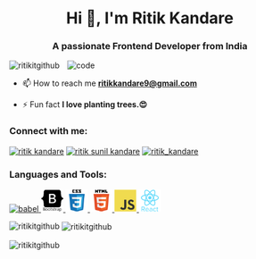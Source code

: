 <h1 align="center">Hi 👋, I'm Ritik Kandare</h1>
<h3 align="center">A passionate Frontend Developer from India</h3>

<img align="right" alt="code" width="400" src="https://images.squarespace-cdn.com/content/v1/5769fc401b631bab1addb2ab/1541580611624-TE64QGKRJG8SWAIUS7NS/coding-freak.gif">

<p align="left"> <img src="https://komarev.com/ghpvc/?username=ritikitgithub&label=Profile%20views&color=0e75b6&style=flat" alt="ritikitgithub" /> </p>

- 📫 How to reach me **ritikkandare9@gmail.com**

- ⚡ Fun fact **I love planting trees.😍**

<h3 align="left">Connect with me:</h3>
<p align="left">
<a href="https://linkedin.com/in/ritik kandare" target="blank"><img align="center" src="https://raw.githubusercontent.com/rahuldkjain/github-profile-readme-generator/master/src/images/icons/Social/linked-in-alt.svg" alt="ritik kandare" height="30" width="40" /></a>
<a href="https://fb.com/ritik sunil kandare" target="blank"><img align="center" src="https://raw.githubusercontent.com/rahuldkjain/github-profile-readme-generator/master/src/images/icons/Social/facebook.svg" alt="ritik sunil kandare" height="30" width="40" /></a>
<a href="https://instagram.com/ritik_kandare" target="blank"><img align="center" src="https://raw.githubusercontent.com/rahuldkjain/github-profile-readme-generator/master/src/images/icons/Social/instagram.svg" alt="ritik_kandare" height="30" width="40" /></a>
</p>

<h3 align="left">Languages and Tools:</h3>
<p align="left"> <a href="https://babeljs.io/" target="_blank" rel="noreferrer"> <img src="https://www.vectorlogo.zone/logos/babeljs/babeljs-icon.svg" alt="babel" width="40" height="40"/> </a> <a href="https://getbootstrap.com" target="_blank" rel="noreferrer"> <img src="https://raw.githubusercontent.com/devicons/devicon/master/icons/bootstrap/bootstrap-plain-wordmark.svg" alt="bootstrap" width="40" height="40"/> </a> <a href="https://www.w3schools.com/css/" target="_blank" rel="noreferrer"> <img src="https://raw.githubusercontent.com/devicons/devicon/master/icons/css3/css3-original-wordmark.svg" alt="css3" width="40" height="40"/> </a> <a href="https://www.w3.org/html/" target="_blank" rel="noreferrer"> <img src="https://raw.githubusercontent.com/devicons/devicon/master/icons/html5/html5-original-wordmark.svg" alt="html5" width="40" height="40"/> </a> <a href="https://developer.mozilla.org/en-US/docs/Web/JavaScript" target="_blank" rel="noreferrer"> <img src="https://raw.githubusercontent.com/devicons/devicon/master/icons/javascript/javascript-original.svg" alt="javascript" width="40" height="40"/> </a> <a href="https://reactjs.org/" target="_blank" rel="noreferrer"> <img src="https://raw.githubusercontent.com/devicons/devicon/master/icons/react/react-original-wordmark.svg" alt="react" width="40" height="40"/> </a> </p>

<p><img align="left" src="https://github-readme-stats.vercel.app/api/top-langs?username=ritikitgithub&show_icons=true&locale=en&layout=compact" alt="ritikitgithub" /></p>

<p>&nbsp;<img align="center" src="https://github-readme-stats.vercel.app/api?username=ritikitgithub&show_icons=true&locale=en" alt="ritikitgithub" /></p>

<p><img align="center" src="https://github-readme-streak-stats.herokuapp.com/?user=ritikitgithub&" alt="ritikitgithub" /></p>
